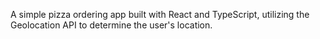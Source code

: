A simple pizza ordering app built with React and TypeScript, utilizing the Geolocation API to determine the user's location. 
